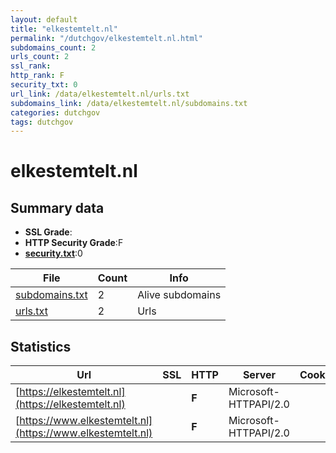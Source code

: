 ```yaml
---
layout: default
title: "elkestemtelt.nl"
permalink: "/dutchgov/elkestemtelt.nl.html"
subdomains_count: 2
urls_count: 2
ssl_rank: 
http_rank: F
security_txt: 0
url_link: /data/elkestemtelt.nl/urls.txt
subdomains_link: /data/elkestemtelt.nl/subdomains.txt
categories: dutchgov
tags: dutchgov
---
```



# elkestemtelt.nl
## Summary data


 - **SSL Grade**:
 - **HTTP Security Grade**:F
 - **[security.txt](https://www.digitaleoverheid.nl/nieuws/standaard-security-txt-nu-verplicht-voor-overheid/)**:0


| File       | Count | Info |
|------------|-------|------|
|[subdomains.txt](/DutchGovScope/data/elkestemtelt.nl/subdomains.txt)|2|Alive subdomains|
|[urls.txt](/DutchGovScope/data/elkestemtelt.nl/urls.txt)|2|Urls|


## Statistics


| Url | SSL | HTTP | Server | Cookie | HSTS | CORS | CTO | CSP | XFO | XXP | RP |FP| Tech |Title |
|--------|-------|-------|------|------|------|------|------|------|------|------|------|------|------|------|
|[https://elkestemtelt.nl](https://elkestemtelt.nl)| | **F**|Microsoft-HTTPAPI/2.0| | | | | | | | :white_check_mark: | |Microsoft HTTPAPI:2.0|Not Found|
|[https://www.elkestemtelt.nl](https://www.elkestemtelt.nl)| | **F**|Microsoft-HTTPAPI/2.0| | | | | | | | :white_check_mark: | |Microsoft HTTPAPI:2.0|Not Found|


